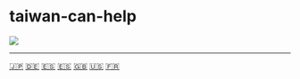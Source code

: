 # taiwan-can-help

<a href="https://pdis.github.io/taiwan-can-help/taiwan_can_help_tshirt.ai"><img src="https://pdis.github.io/taiwan-can-help/taiwan_can_help.png"></a>

---
<a href="https://twitter.com/TaiwanTodayJP">🇯🇵</a>
<a href="https://twitter.com/taiwanheute">🇩🇪</a>
<a href="https://twitter.com/noticiastaiwan">🇪🇸</a>
<a href="https://twitter.com/taiwanhoy">🇪🇸</a>
<a href="https://twitter.com/taiwanreview1">🇬🇧</a>
<a href="https://twitter.com/trending_taiwan">🇺🇸</a>
<a href="https://twitter.com/SiteTaiwanInfo">🇫🇷</a>

